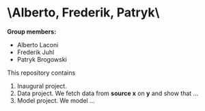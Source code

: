 # \Alberto, Frederik, Patryk\

**Group members:**
- Alberto Laconi
- Frederik Juhl
- Patryk Brogowski

This repository contains  
1. Inaugural project. 
2. Data project. We fetch data from **source x** on **y** and show that ...
3. Model project. We model ...
